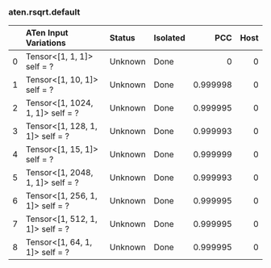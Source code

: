 ### aten.rsqrt.default
|    | ATen Input Variations            | Status   | Isolated   |      PCC |   Host |
|---:|:---------------------------------|:---------|:-----------|---------:|-------:|
|  0 | Tensor<[1, 1, 1]> self = ?       | Unknown  | Done       | 0        |      0 |
|  1 | Tensor<[1, 10, 1]> self = ?      | Unknown  | Done       | 0.999998 |      0 |
|  2 | Tensor<[1, 1024, 1, 1]> self = ? | Unknown  | Done       | 0.999995 |      0 |
|  3 | Tensor<[1, 128, 1, 1]> self = ?  | Unknown  | Done       | 0.999993 |      0 |
|  4 | Tensor<[1, 15, 1]> self = ?      | Unknown  | Done       | 0.999999 |      0 |
|  5 | Tensor<[1, 2048, 1, 1]> self = ? | Unknown  | Done       | 0.999993 |      0 |
|  6 | Tensor<[1, 256, 1, 1]> self = ?  | Unknown  | Done       | 0.999995 |      0 |
|  7 | Tensor<[1, 512, 1, 1]> self = ?  | Unknown  | Done       | 0.999995 |      0 |
|  8 | Tensor<[1, 64, 1, 1]> self = ?   | Unknown  | Done       | 0.999995 |      0 |


